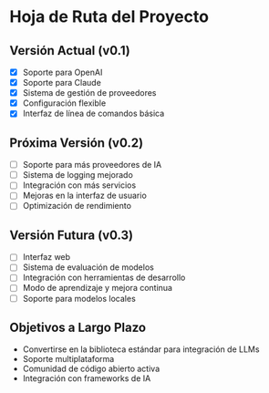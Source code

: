 # Hoja de Ruta del Proyecto

## Versión Actual (v0.1)
- [x] Soporte para OpenAI
- [x] Soporte para Claude
- [x] Sistema de gestión de proveedores
- [x] Configuración flexible
- [x] Interfaz de línea de comandos básica

## Próxima Versión (v0.2)
- [ ] Soporte para más proveedores de IA
- [ ] Sistema de logging mejorado
- [ ] Integración con más servicios
- [ ] Mejoras en la interfaz de usuario
- [ ] Optimización de rendimiento

## Versión Futura (v0.3)
- [ ] Interfaz web
- [ ] Sistema de evaluación de modelos
- [ ] Integración con herramientas de desarrollo
- [ ] Modo de aprendizaje y mejora continua
- [ ] Soporte para modelos locales

## Objetivos a Largo Plazo
- Convertirse en la biblioteca estándar para integración de LLMs
- Soporte multiplataforma
- Comunidad de código abierto activa
- Integración con frameworks de IA
